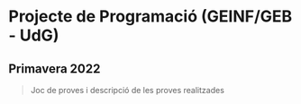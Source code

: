 
# Projecte de Programació (GEINF/GEB - UdG)

## Primavera 2022

> Joc de proves i descripció de les proves realitzades
